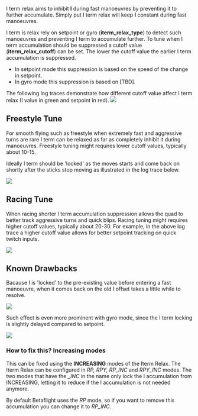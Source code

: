I term relax aims to inhibit **I** during fast manoeuvres by preventing it to further accumulate. Simply put I term relax will keep **I** constant during fast manoeuvres.

I term is relax rely on setpoint or gyro (**iterm_relax_type**) to detect such manoeuvres and preventing I term to accumulate further.
To tune when I term accumulation should be suppressed a cutoff value (**iterm_relax_cutoff**) can be set.
The lower the cutoff value the earlier I term accumulation is suppressed.

- In setpoint mode this suppression is based on the speed of the change in setpoint.
- In gyro mode this suppression is based on [TBD].

The following log traces demonstrate how different cutoff value affect I term relax (I value in green and setpoint in red).
![](https://user-images.githubusercontent.com/2025999/75752099-4bcca800-5d28-11ea-9ef3-9e43ac5314f9.png)

## Freestyle Tune

For smooth flying such as freestyle when extremely fast and aggressive turns are rare I term can be relaxed as far as completely inhibit it during manoeuvres. Freestyle tuning might requires lower cutoff values, typically about 10-15.

Ideally I term should be 'locked' as the moves starts and come back on shortly after the sticks stop moving as illustrated in the log trace below.

![](https://user-images.githubusercontent.com/2025999/75110071-ae87ba80-5629-11ea-8644-58072c21fa2d.jpg)

## Racing Tune

When racing shorter I term accumulation suppression allows the quad to better track aggressive turns and quick blips. Racing tuning might requires higher cutoff values, typically about 20-30.
For example, in the above log trace a higher cutoff value allows for better setpoint tracking on quick twitch inputs.

![](https://user-images.githubusercontent.com/2025999/75110143-98c6c500-562a-11ea-980f-2753421dd824.jpg)

## Known Drawbacks

Bacause I is 'locked' to the pre-existing value before entering a fast manoeuvre, when it comes back on the old I offset takes a little while to resolve.

![](https://user-images.githubusercontent.com/2025999/75109721-61eeb000-5626-11ea-81ef-75bee6628d59.jpg)

Such effect is even more prominent with gyro mode, since the I term locking is slightly delayed compared to setpoint.

![](https://user-images.githubusercontent.com/2025999/75109705-25bb4f80-5626-11ea-925f-ad0f5fd54eb8.jpg)

### How to fix this? Increasing modes

This can be fixed using the **INCREASING** modes of the Iterm Relax. The Iterm Relax can be configured in _RP, RPY, RP_INC_ and _RPY_INC_ modes. The two modes that have the _\_INC_ in the name only lock the I accumulation from INCREASING, letting it to reduce if the I accumulation is not needed anymore.

By default Betaflight uses the _RP_ mode, so if you want to remove this accumulation you can change it to _RP_INC_.
